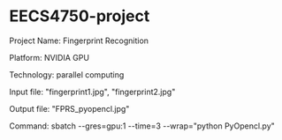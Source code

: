 # EECS4750-project

Project Name:
Fingerprint Recognition

Platform:
NVIDIA GPU

Technology:
parallel computing


Input
file: "fingerprint1.jpg", "fingerprint2.jpg"

Output
file: "FPRS_pyopencl.jpg"

Command:
sbatch --gres=gpu:1 --time=3 --wrap="python PyOpencl.py"

